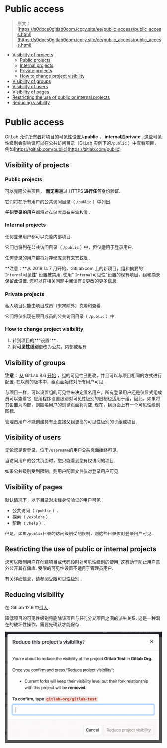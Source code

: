 # Public access

> 原文：[https://s0docs0gitlab0com.icopy.site/ee/public_access/public_access.html](https://s0docs0gitlab0com.icopy.site/ee/public_access/public_access.html)

*   [Visibility of projects](#visibility-of-projects)
    *   [Public projects](#public-projects)
    *   [Internal projects](#internal-projects)
    *   [Private projects](#private-projects)
    *   [How to change project visibility](#how-to-change-project-visibility)
*   [Visibility of groups](#visibility-of-groups)
*   [Visibility of users](#visibility-of-users)
*   [Visibility of pages](#visibility-of-pages)
*   [Restricting the use of public or internal projects](#restricting-the-use-of-public-or-internal-projects)
*   [Reducing visibility](#reducing-visibility)

# Public access[](#public-access "Permalink")

GitLab 允许[所有者](../user/permissions.html)将项目的可见性设置为**public** ， **internal**或**private** . 这些可见性级别会影响谁可以在公共访问目录（GitLab 实例下的`/public` ）中查看项目，例如[https://gitlab.com/public](https://gitlab.com/public)

## Visibility of projects[](#visibility-of-projects "Permalink")

### Public projects[](#public-projects "Permalink")

可以克隆公共项目， **而无需**通过 HTTPS **进行任何**身份验证.

它们将在所有用户的公共访问目录（ `/public` ）中列出.

**任何登录的用户**都将对存储库具有[来宾权限](../user/permissions.html) .

### Internal projects[](#internal-projects "Permalink")

任何登录用户都可以克隆内部项目.

它们也将列在公共访问目录（ `/public` ）中，但仅适用于登录用户.

任何登录的用户都将对存储库具有[来宾权限](../user/permissions.html) .

**注意：**从 2019 年 7 月开始，GitLab.com 上的新项目，组和摘要的`` `Internal`可见性''设置被禁用. 使用" `Internal`可见性"设置的现有项目，组和摘录保留此设置. 您可以在[相关问题中](https://gitlab.com/gitlab-org/gitlab/-/issues/12388)阅读有关更改的更多信息.

### Private projects[](#private-projects "Permalink")

私人项目只能由项目成员（来宾除外）克隆和查看.

它们将仅出现在项目成员的公共访问目录（ `/public` ）中.

### How to change project visibility[](#how-to-change-project-visibility "Permalink")

1.  转到项目的**"设置"** .
2.  将**可见性级别**更改为公共，内部或私有.

## Visibility of groups[](#visibility-of-groups "Permalink")

**注意：** [从](https://gitlab.com/gitlab-org/gitlab-foss/-/merge_requests/3323) GitLab 8.6 [开始](https://gitlab.com/gitlab-org/gitlab-foss/-/merge_requests/3323) ，组的可见性已更改，并且可以与项目相同的方式进行配置. 在以前的版本中，组页面始终对所有用户可见.

与项目一样，可以设置组的可见性来决定匿名用户，所有登录用户还是仅显式组成员可以查看它. 应用程序设置级别对可见性级别的限制也适用于组，因此，如果将其设置为内部，则匿名用户的浏览页面将为空. 现在，组页面上有一个可见性级别图标.

管理员用户不能创建具有比直接父组更高的可见性级别的子组或项目.

## Visibility of users[](#visibility-of-users "Permalink")

无论您是否登录，位于`/username`的用户公共页面始终可见.

当访问用户的公共页面时，您只能看到您有权访问的项目.

如果公共级别受到限制，则用户配置文件仅对登录用户可见.

## Visibility of pages[](#visibility-of-pages "Permalink")

默认情况下，以下目录对未经身份验证的用户可见：

*   公共访问（ `/public` ）.
*   探索（ `/explore` ）.
*   帮助（ `/help` ）.

但是，如果`/public`目录的访问级别受到限制，则这些目录仅对登录用户可见.

## Restricting the use of public or internal projects[](#restricting-the-use-of-public-or-internal-projects "Permalink")

您可以限制用户在创建项目或代码段时对可见性级别的使用. 这有助于防止用户意外公开其存储库. 受限的可见性设置不适用于管理员用户.

有关详细信息，请参阅[受限可见性级别](../user/admin_area/settings/visibility_and_access_controls.html#restricted-visibility-levels) .

## Reducing visibility[](#reducing-visibility "Permalink")

在 GitLab 12.6 中[引入](https://gitlab.com/gitlab-org/gitlab/-/issues/33358) .

降低项目的可见性级别将删除该项目与任何分叉项目之间的派生关系. 这是一种潜在的破坏性操作，需要先确认才能保存.

[![Project visibility change confirmation](img/17abb300a15db5073a41bf8a13e53bc7.png)](img/project_visibility_confirmation_v12_6.png)